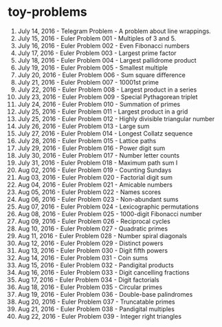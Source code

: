 # toy-problems

1. July 14, 2016 - Telegram Problem  - A problem about line wrappings.
1. July 15, 2016 - Euler Problem 001 - Multiples of 3 and 5.
1. July 16, 2016 - Euler Problem 002 - Even Fibonacci numbers
1. July 17, 2016 - Euler Problem 003 - Largest prime factor
1. July 18, 2016 - Euler Problem 004 - Largest pallidrome product
1. July 19, 2016 - Euler Problem 005 - Smallest multiple
1. July 20, 2016 - Euler Problem 006 - Sum square difference
1. July 21, 2016 - Euler Problem 007 - 10001st prime
1. July 22, 2016 - Euler Problem 008 - Largest product in a series
1. July 23, 2016 - Euler Problem 009 - Special Pythagorean triplet
1. July 24, 2016 - Euler Problem 010 - Summation of primes
1. July 25, 2016 - Euler Problem 011 - Largest product in a grid
1. July 25, 2016 - Euler Problem 012 - Highly divisible triangular number
1. July 26, 2016 - Euler Problem 013 - Large sum
1. July 27, 2016 - Euler Problem 014 - Longest Collatz sequence
1. July 28, 2016 - Euler Problem 015 - Lattice paths
1. July 29, 2016 - Euler Problem 016 - Power digit sum
1. July 30, 2016 - Euler Problem 017 - Number letter counts
1. July 31, 2016 - Euler Problem 018 - Maximum path sum I
1. Aug  02, 2016 - Euler Problem 019 - Counting Sundays
1. Aug  03, 2016 - Euler Problem 020 - Factorial digit sum
1. Aug  04, 2016 - Euler Problem 021 - Amicable numbers
1. Aug  05, 2016 - Euler Problem 022 - Names scores
1. Aug  06, 2016 - Euler Problem 023 - Non-abundant sums
1. Aug  07, 2016 - Euler Problem 024 - Lexicographic permutations
1. Aug  08, 2016 - Euler Problem 025 - 1000-digit Fibonacci number
1. Aug  09, 2016 - Euler Problem 026 - Reciprocal cycles
1. Aug  10, 2016 - Euler Problem 027 - Quadratic primes
1. Aug  11, 2016 - Euler Problem 028 - Number spiral diagonals
1. Aug  12, 2016 - Euler Problem 029 - Distinct powers
1. Aug  13, 2016 - Euler Problem 030 - Digit fifth powers
1. Aug  14, 2016 - Euler Problem 031 - Coin sums
1. Aug  15, 2016 - Euler Problem 032 - Pandigital products
1. Aug  16, 2016 - Euler Problem 033 - Digit cancelling fractions
1. Aug  17, 2016 - Euler Problem 034 - Digit factorials
1. Aug  18, 2016 - Euler Problem 035 - Circular primes
1. Aug  19, 2016 - Euler Problem 036 - Double-base palindromes
1. Aug  20, 2016 - Euler Problem 037 - Truncatable primes
1. Aug  21, 2016 - Euler Problem 038 - Pandigital multiples
1. Aug  22, 2016 - Euler Problem 039 - Integer right triangles
